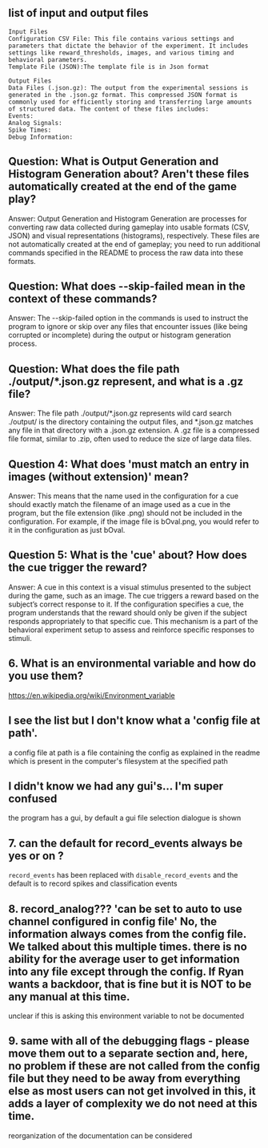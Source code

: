 
## list of input and output files
```
Input Files
Configuration CSV File: This file contains various settings and parameters that dictate the behavior of the experiment. It includes settings like reward_thresholds, images, and various timing and behavioral parameters.
Template File (JSON):The template file is in Json format

Output Files
Data Files (.json.gz): The output from the experimental sessions is generated in the .json.gz format. This compressed JSON format is commonly used for efficiently storing and transferring large amounts of structured data. The content of these files includes:
Events:
Analog Signals:
Spike Times:
Debug Information:
```

## Question: What is Output Generation and Histogram Generation about? Aren't these files automatically created at the end of the game play?
Answer: Output Generation and Histogram Generation are processes for converting raw data collected during gameplay into usable formats (CSV, JSON) and visual representations (histograms), respectively. These files are not automatically created at the end of gameplay; you need to run additional commands specified in the README to process the raw data into these formats.

## Question: What does --skip-failed mean in the context of these commands?
Answer: The --skip-failed option in the commands is used to instruct the program to ignore or skip over any files that encounter issues (like being corrupted or incomplete) during the output or histogram generation process.

## Question: What does the file path ./output/*.json.gz represent, and what is a .gz file?
Answer: The file path ./output/*.json.gz represents wild card search  ./output/ is the directory containing the output files, and *.json.gz matches any file in that directory with a .json.gz extension. A .gz file is a compressed file format, similar to .zip, often used to reduce the size of large data files. 

## Question 4: What does 'must match an entry in images (without extension)' mean?
Answer: This means that the name used in the configuration for a cue should exactly match the filename of an image used as a cue in the program, but the file extension (like .png) should not be included in the configuration. For example, if the image file is bOval.png, you would refer to it in the configuration as just bOval.


## Question 5: What is the 'cue' about? How does the cue trigger the reward?
Answer: A cue in this context is a visual stimulus presented to the subject during the game, such as an image. The cue triggers a reward based on the subject’s correct response to it. If the configuration specifies a cue, the program understands that the reward should only be given if the subject responds appropriately to that specific cue. This mechanism is a part of the behavioral experiment setup to assess and reinforce specific responses to stimuli.

## 6. What is an environmental variable and how do you use them?

https://en.wikipedia.org/wiki/Environment_variable

## I see the list but I don't know what a 'config file at path'.

a config file at path is a file containing the config as explained in the readme which is present in the computer's filesystem at the specified path

## I didn't know we had any gui's... I'm super confused

the program has a gui, by default a gui file selection dialogue is shown

## 7. can the default for record_events always be yes or on ?

`record_events` has been replaced with `disable_record_events` and the default is to record spikes and classification events

## 8. record_analog??? 'can be set to auto to use channel configured in config file' No, the information always comes from the config file. We talked about this multiple times. there is no ability for the average user to get information into any file except through the config. If Ryan wants a backdoor, that is fine but it is NOT to be any manual at this time.

unclear if this is asking this environment variable to not be documented

## 9. same with all of the debugging flags - please move them out to a separate section and, here, no problem if these are not called from the config file but they need to be away from everything else as most users can not get involved in this, it adds a layer of complexity we do not need at this time.

reorganization of the documentation can be considered
